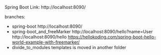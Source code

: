 Spring Boot
Link:
http://localhost:8090/

branches:
- spring-boot http://localhost:8090/
- spring-boot_and_freeMarker
    http://localhost:8090/hello?name=User
    http://localhost:8090/hello
https://hellokoding.com/spring-boot-hello-world-example-with-freemarker/
- divide_to_modules templates is moved in another folder